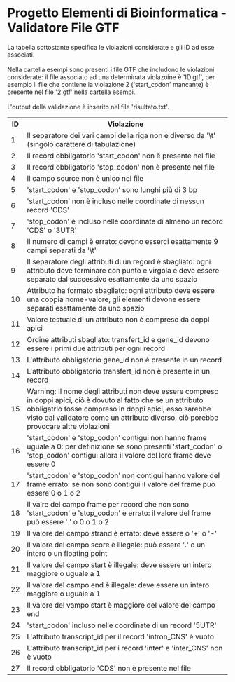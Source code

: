 # Progetto Elementi di Bioinformatica - Validatore File GTF

La tabella sottostante specifica le violazioni considerate e gli ID ad esse associati.<br /><br />
Nella cartella esempi sono presenti i file GTF che includono le violazioni considerate: il file associato ad una determinata violazoine è 'ID.gtf',
  per esempio il file che contiene la violazione 2 ('start_codon' mancante) è presente nel file '2.gtf' nella cartella esempi.<br /><br />
L'output della validazione è inserito nel file 'risultato.txt'. <br />


<table>
  <tr><th>ID</th><th>Violazione</th></tr>
  <tr><td>1</td><td>Il separatore dei vari campi della riga non è diverso da '\t' (singolo carattere di tabulazione)</td></tr>
  <tr><td>2</td><td>Il record obbligatorio 'start_codon' non è presente nel file</td></tr>
  <tr><td>3</td><td>Il record obbligatorio 'stop_codon' non è presente nel file</td></tr>
  <tr><td>4</td><td>Il campo source non è unico nel file</td></tr>
  <tr><td>5</td><td>'start_codon' e 'stop_codon' sono lunghi più di 3 bp</td></tr>
  <tr><td>6</td><td>'start_codon' non è incluso nelle coordinate di nessun record 'CDS'</td></tr>
  <tr><td>7</td><td>'stop_codon' è incluso nelle coordinate di almeno un record 'CDS' o '3UTR'</td></tr>
  <tr><td>8</td><td>Il numero di campi è errato: devono esserci esattamente 9 campi separati da '\t'</td></tr>
  <tr><td>9</td><td>Il separatore degli attributi di un regord è sbagliato: ogni attributo deve terminare con punto e virgola e deve essere separato dal successivo esattamente da uno spazio</td></tr>
  <tr><td>10</td><td>Attributo ha formato sbagliato: ogni attributo deve essere una coppia nome-valore, gli elementi devone essere separati esattamente da uno spazio</td></tr>
  <tr><td>11</td><td>Valore testuale di un attributo non è compreso da doppi apici</td></tr>
  <tr><td>12</td><td>Ordine attributi sbagliato: transfert_id e gene_id devono essere i primi due attributi per ogni record</td></tr>
  <tr><td>13</td><td>L'attributo obbligatorio gene_id non è presente in un record</td></tr>
  <tr><td>14</td><td>L'attributo obbligatorio transfert_id non è presente in un record</td></tr>
  <tr><td>15</td><td>Warning: Il nome degli attributi non deve essere compreso in doppi apici, ciò è dovuto al fatto che se un attributo obbligatrio fosse compreso in doppi apici, esso sarebbe visto dal validatore come un attributo diverso, ciò porebbe provocare altre violazioni</td></tr>
  <tr><td>16</td><td>'start_codon' e 'stop_codon' contigui non hanno frame uguale a 0: per definizione se sono presenti 'start_codon' o 'stop_codon' contigui allora il valore del loro frame deve essere 0</td></tr>
  <tr><td>17</td><td>'start_codon' e 'stop_codon' non contigui hanno valore del frame errato: se non sono contigui il valore del frame può essere 0 o 1 o 2</td></tr>
  <tr><td>18</td><td>Il valre del campo frame per record che non sono 'start_codon' e 'stop_codon' è errato: il valore del frame può essere '.' o 0 o 1 o 2</td></tr>
  <tr><td>19</td><td>Il valore del campo strand è errato: deve essere o '+' o '-'</td></tr>
  <tr><td>20</td><td>Il valore del campo score è illegale: può essere '.' o un intero o un floating point</td></tr>
  <tr><td>21</td><td>Il valore del campo start è illegale: deve essere un intero maggiore o uguale a 1</td></tr>
  <tr><td>22</td><td>Il valore del campo end è illegale: deve essere un intero maggiore o uguale a 1</td></tr>
  <tr><td>23</td><td>Il valore del vampo start è maggiore del valore del campo end</td></tr>
  <tr><td>24</td><td>'start_codon' incluso nelle coordinate di un record '5UTR'</td></tr>
  <tr><td>25</td><td>L'attributo transcript_id per il record 'intron_CNS' è vuoto</td></tr>
  <tr><td>26</td><td>L'attributo transcript_id per i record 'inter' e 'inter_CNS' non è vuoto</td></tr>
  <tr><td>27</td><td>Il record obbligatorio 'CDS' non è presente nel file</td></tr>
</table>
